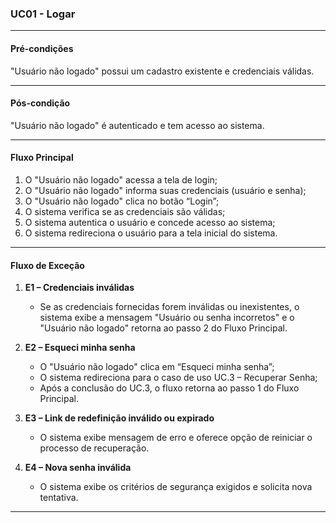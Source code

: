 ### UC01 - Logar
---
#### Pré-condições  
"Usuário não logado" possui um cadastro existente e credenciais válidas.

---
#### Pós-condição  
"Usuário não logado" é autenticado e tem acesso ao sistema.

---
#### Fluxo Principal  
1. O "Usuário não logado" acessa a tela de login;  
2. O "Usuário não logado" informa suas credenciais (usuário e senha);  
3. O "Usuário não logado" clica no botão “Login”;  
4. O sistema verifica se as credenciais são válidas;  
5. O sistema autentica o usuário e concede acesso ao sistema;  
6. O sistema redireciona o usuário para a tela inicial do sistema.  

---
#### Fluxo de Exceção  
1. **E1 – Credenciais inválidas**  
   - Se as credenciais fornecidas forem inválidas ou inexistentes, o sistema exibe a mensagem "Usuário ou senha incorretos" e o "Usuário não logado" retorna ao passo 2 do Fluxo Principal.  

2. **E2 – Esqueci minha senha**  
   - O "Usuário não logado" clica em “Esqueci minha senha”;  
   - O sistema redireciona para o caso de uso UC.3 – Recuperar Senha;  
   - Após a conclusão do UC.3, o fluxo retorna ao passo 1 do Fluxo Principal.  

3. **E3 – Link de redefinição inválido ou expirado**  
   - O sistema exibe mensagem de erro e oferece opção de reiniciar o processo de recuperação.  

4. **E4 – Nova senha inválida**  
   - O sistema exibe os critérios de segurança exigidos e solicita nova tentativa.  

---
